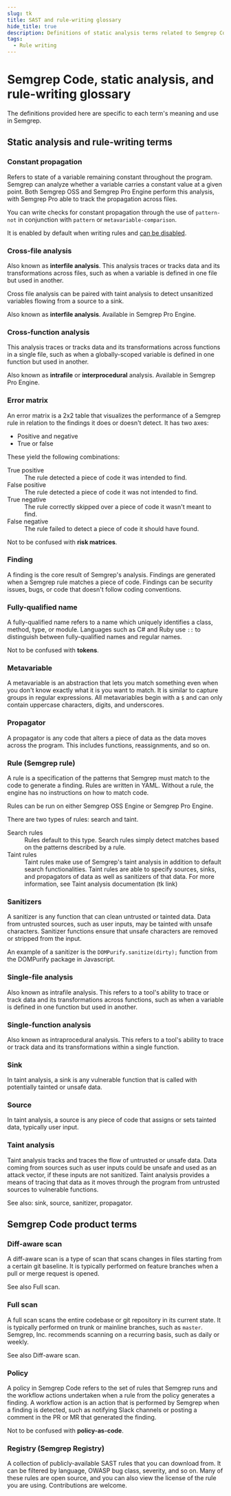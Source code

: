 ```yaml
---
slug: tk
title: SAST and rule-writing glossary
hide_title: true
description: Definitions of static analysis terms related to Semgrep Code and Semgrep rule writing.
tags:
  - Rule writing
---
```


# Semgrep Code, static analysis, and rule-writing glossary

The definitions provided here are specific to each term's meaning and use in Semgrep.

## Static analysis and rule-writing terms

### Constant propagation

Refers to state of a variable remaining constant throughout the program. Semgrep can analyze whether a variable carries a constant value at a given point. Both Semgrep OSS and Semgrep Pro Engine perform this analysis, with Semgrep Pro able to track the propagation across files.

You can write checks for constant propagation through the use of `pattern-not` in conjunction with `pattern` or `metavariable-comparison`.

It is enabled by default when writing rules and [can be disabled](/data-flow/constant-propagation/#disabling-constant-propagation).

### Cross-file analysis

Also known as **interfile analysis**. This analysis traces or tracks data and its transformations across files, such as when a variable is defined in one file but used in another.

Cross file analysis can be paired with taint analysis to detect unsanitized variables flowing from a source to a sink.

Also known as **interfile analysis**. Available in Semgrep Pro Engine.

### Cross-function analysis

This analysis traces or tracks data and its transformations across functions in a single file, such as when a globally-scoped variable is defined in one function but used in another.

Also known as **intrafile** or **interprocedural** analysis. Available in Semgrep Pro Engine.

### Error matrix

An error matrix is a 2x2 table that visualizes the performance of a Semgrep rule in relation to the findings it does or doesn't detect. It has two axes:

- Positive and negative
- True or false

These yield the following combinations:

<dl>
<dt>True positive</dt>
<dd>The rule detected a piece of code it was intended to find.</dd>
<dt>False positive</dt>
<dd>The rule detected a piece of code it was not intended to find.</dd>
<dt>True negative</dt>
<dd>The rule correctly skipped over a piece of code it wasn't meant to find.</dd>
<dt>False negative</dt>
<dd>The rule failed to detect a piece of code it should have found.</dd>
</dl>

Not to be confused with **risk matrices**.

### Finding

A finding is the core result of Semgrep's analysis. Findings are generated when a Semgrep rule matches a piece of code. Findings can be security issues, bugs, or code that doesn't follow coding conventions.

### Fully-qualified name

A fully-qualified name refers to a name which uniquely identifies a class, method, type, or module. Languages such as C# and Ruby use `::` to distinguish between fully-qualified names and regular names.

Not to be confused with **tokens**.

### Metavariable

A metavariable is an abstraction that lets you match something even when you don't know exactly what it is you want to match. It is similar to capture groups in regular expressions. All metavariables begin with a `$` and can only contain uppercase characters, digits, and underscores.

### Propagator

A propagator is any code that alters a piece of data as the data moves across the program. This includes functions, reassignments, and so on.

### Rule (Semgrep rule)

A rule is a specification of the patterns that Semgrep must match to the code to generate a finding. Rules are written in YAML. Without a rule, the engine has no instructions on how to match code.

Rules can be run on either Semgrep OSS Engine or Semgrep Pro Engine.

There are two types of rules: search and taint.

<dl>
<dt>Search rules</dt>
<dd>Rules default to this type. Search rules simply detect matches based on the patterns described by a rule.</dd>
<dt>Taint rules</dt>
<dd>Taint rules make use of Semgrep's taint analysis in addition to default search functionalities. Taint rules are able to specify sources, sinks, and propagators of data as well as sanitizers of that data. For more information, see Taint analysis documentation (tk link)</dd>
</dl>

<!-- how can we say that search rules are semantic if no analysis is performed on the value of data, such as variables? Or are there levels of semantic understanding that semgrep can perform? -->

### Sanitizers

A sanitizer is any function that can clean untrusted or tainted data. Data from untrusted sources, such as user inputs, may be tainted with unsafe characters. Sanitizer functions ensure that unsafe characters are removed or stripped from the input.

An example of a sanitizer is the `DOMPurify.sanitize(dirty);` function from the DOMPurify package in Javascript.

### Single-file analysis

Also known as intrafile analysis. This refers to a tool's ability to trace or track data and its transformations across functions, such as when a variable is defined in one function but used in another.

### Single-function analysis

Also known as intraprocedural analysis. This refers to a tool's ability to trace or track data and its transformations within a single function.

### Sink

In taint analysis, a sink is any vulnerable function that is called with potentially tainted or unsafe data.


### Source

In taint analysis, a source is any piece of code that assigns or sets tainted data, typically user input.

### Taint analysis

Taint analysis tracks and traces the flow of untrusted or unsafe data. Data coming from sources such as user inputs could be unsafe and used as an attack vector, if these inputs are not sanitized. Taint analysis provides a means of tracing that data as it moves through the program from untrusted sources to vulnerable functions.

See also: sink, source, sanitizer, propagator.

## Semgrep Code product terms

### Diff-aware scan

A diff-aware scan is a type of scan that scans changes in files starting from a certain git baseline. It is typically performed on feature branches when a pull or merge request is opened.

See also Full scan.

### Full scan

A full scan scans the entire codebase or git repository in its current state. It is typically performed on trunk or mainline branches, such as `master`. Semgrep, Inc. recommends scanning on a recurring basis, such as daily or weekly.

See also Diff-aware scan.

### Policy

A policy in Semgrep Code refers to the set of rules that Semgrep runs and the workflow actions undertaken when a rule from the policy generates a finding. A workflow action is an action that is performed by Semgrep when a finding is detected, such as notifying Slack channels or posting a comment in the PR or MR that generated the finding.

Not to be confused with **policy-as-code**.

### Registry (Semgrep Registry)

A collection of publicly-available SAST rules that you can download from. It can be filtered by language, OWASP bug class, severity, and so on. Many of these rules are open source, and you can also view the license of the rule you are using. Contributions are welcome. 

